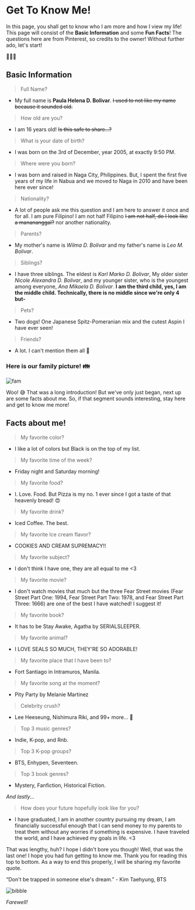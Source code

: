 # Get To Know Me!

In this page, you shall get to know who I am more and how I view my life! This page will consist of the **Basic Information** and some **Fun Facts**! The questions here are from Pinterest, so credits to the owner! Without further ado, let's start!

🦋🦋🦋

## Basic Information 

> Full Name?
- My full name is **Paula Helena D. Bolivar**. ~~I used to not like my name because it sounded old.~~

> How old are you?
- I am 16 years old! ~~Is this safe to share...?~~

> What is your date of birth?
- I was born on the 3rd of December, year 2005, at exactly 9:50 PM. 

> Where were you born?
- I was born and raised in Naga City, Philippines. But, I spent the first five years of my life in Nabua and we moved to Naga in 2010 and have been here ever since!

> Nationality?
- A lot of people ask me this question and I am here to answer it once and for all. I am pure Filipino! I am not half Filipino ~~I am not half, do I look like a manananggal?~~ nor another nationality. 

> Parents? 
- My mother's name is _Wilma D. Bolivar_ and my father's name is _Leo M. Bolivar_.

> Siblings?
- I have three siblings. The eldest is _Karl Marko D. Bolivar_, My older sister _Nicole Alexandra D. Bolivar_, and my younger sister, who is the youngest among everyone, _Ana Mikaela D. Bolivar_. **I am the third child, yes, I am the middle child. Technically, there is no middle since we're only 4 but-**

> Pets?
- Two dogs! One Japanese Spitz-Pomeranian mix and the cutest Aspin I have ever seen!

> Friends?
- A lot. I can't mention them all 🥴

### Here is our family picture! 👪

![fam](https://user-images.githubusercontent.com/98244023/165533835-b9e0e8d0-8fa6-43a7-a950-bc7590a28a5e.jpg)

Woo! 😅 That was a long introduction! But we've only just began, next up are some facts about me. So, if that segment sounds interesting, stay here and get to know me more!


## Facts about me!

> My favorite color?
- I like a lot of colors but Black is on the top of my list.

> My favorite time of the week?
- Friday night and Saturday morning! 

> My favorite food?
- I. Love. Food. But Pizza is my no. 1 ever since I got a taste of that heavenly bread! 😍

> My favorite drink?
- Iced Coffee. The best.

> My favorite Ice cream flavor?
- COOKIES AND CREAM SUPREMACY!!

> My favorite subject?
- I don't think I have one, they are all equal to me <3 

> My favorite movie?
- I don't watch movies that much but the three Fear Street movies (Fear Street Part One: 1994, Fear Street Part Two: 1978, and Fear Street Part Three: 1666) are one of the best I have watched! I suggest it!

> My favorite book?
- It has to be Stay Awake, Agatha by SERIALSLEEPER.

> My favorite animal?
- I LOVE SEALS SO MUCH, THEY'RE SO ADORABLE! 

> My favorite place that I have been to?
- Fort Santiago in Intramuros, Manila.

> My favorite song at the moment?
- Pity Party by Melanie Martinez

> Celebrity crush?
- Lee Heeseung, Nishimura Riki, and 99+ more... 👀

> Top 3 music genres?
- Indie, K-pop, and Rnb.

> Top 3 K-pop groups?
- BTS, Enhypen, Seventeen.

> Top 3 book genres?
- Mystery, Fanfiction, Historical Fiction.

_And lastly..._

> How does your future hopefully look like for you?
- I have graduated, I am in another country pursuing my dream, I am financially successful enough that I can send money to my parents to treat them without any worries if something is expensive. I have traveled the world, and I have achieved my goals in life. <3

That was lengthy, huh? I hope I didn't bore you though! Well, that was the last one! I hope you had fun getting to know me. Thank you for reading this top to bottom. As a way to end this properly, I will be sharing my favorite quote. 

“Don't be trapped in someone else's dream.” - Kim Taehyung, BTS

![bibble](https://user-images.githubusercontent.com/98244023/165911992-07cdd246-fe14-4e53-a1e1-b111c9381716.jpg)


_Farewell!_



